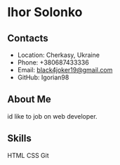 # Ihor Solonko #
## Contacts ##
 * Location: Cherkasy, Ukraine
 * Phone: +380687433336
 * Email: black4joker19@gmail.com
 * GitHub: Igorian98
 
## About Me ##
id like to job on web developer. 

## Skills ##
HTML
CSS
Git
